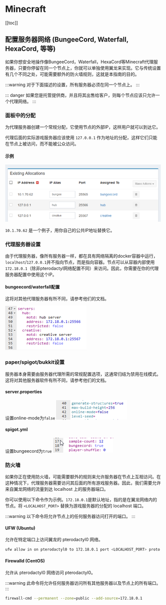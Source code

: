 # Minecraft

[[toc]]

## 配置服务器网络 (BungeeCord, Waterfall, HexaCord, 等等)

如果你想安全地操作像BungeeCord，Waterfall，HexaCord等Minecraft代理服务器，只要你停留在同一个节点上，你就可以单独使用翼龙来实现。它与传统设置有几个不同之处，可能需要额外的防火墙规则，这就是本指南的目的。

:::warning
对于下面描述的设置，所有服务器必须在同一个节点上。
:::

::: danger
如果您是托管提供商，并且将其出售给客户，则每个节点应该只允许一个代理网络。
:::

### 面板中的分配

为代理服务器创建一个常规分配，它使用节点的外部IP，这样用户就可以到达它。

代理后面的实际游戏服务器应该使用 `127.0.0.1` 作为地址的分配，这样它们只能在节点上被访问，而不能被公众访问。

#### 示例

![](../../.vuepress/public/community/games/minecraft/proxy/node-allocations.png)

`10.1.70.62` 是一个例子，用你自己的公共IP地址替换它。

### 代理服务器设置

由于代理服务器，像所有服务器一样，都在具有网络隔离的docker容器中运行，`localhost`/`127.0.0.1`并不指向节点，而是指向容器。节点可以从容器内部使用 `172.18.0.1`（除非pterodactyl网络配置不同）来访问。因此，你需要在你的代理服务器配置中使用这个IP。

#### bungeecord/waterfall配置

这将对其他代理服务器有所不同，请参考他们的文档。

![](../../.vuepress/public/community/games/minecraft/proxy/bungee-config.png)

### paper/spigot/bukkit设置

服务器本身需要由服务器代理所需的常规配置选项，这通常归结为禁用在线模式。这将对其他服务器软件有所不同，请参考他们的文档。

#### server.properties

设置online-mode为`false`
![](../../.vuepress/public/community/games/minecraft/proxy/paper-server.properties.png)

#### spigot.yml

设置bungeecord为`true`
![](../../.vuepress/public/community/games/minecraft/proxy/paper-spigot.yml.png)

### 防火墙

如果你正在使用防火墙，可能需要额外的规则来允许服务器在节点上互相访问。在这种情况下，代理服务器需要访问其后面的所有游戏服务器。因此，我们需要允许来自翼龙网络的流量到达 localhost 上的服务器端口。

你可以使用以下命令作为示例。`172.18.0.1`是默认地址，指的是在翼龙网络内的节点。将 `<LOCALHOST_PORT>` 替换为游戏服务器的分配的 localhost 端口。

:::warning
以下命令将允许节点上的任何服务器访问打开的端口。
:::

#### UFW (Ubuntu)

允许在特定端口上访问翼龙的 pterodactyl0 网络。

``` bash
ufw allow in on pterodactyl0 to 172.18.0.1 port <LOCALHOST_PORT> proto tcp
```

#### Firewalld (CentOS)

允许从 pterodactyl0 网络访问 pterodactyl0。

:::warning
此命令将允许任何服务器访问所有其他服务器以及节点上的所有端口。
:::

``` bash
firewall-cmd --permanent --zone=public --add-source=172.18.0.1
```
